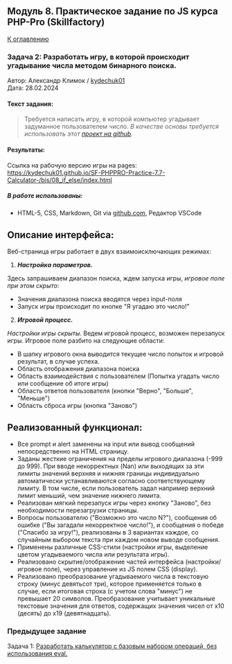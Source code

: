 
## Модуль 8. Практическое задание по JS курса PHP-Pro (Skillfactory)

[К оглавлению](../../README.MD)

### Задача 2: Разработать игру, в которой происходит угадывание числа методом бинарного поиска.

Автор: Александр Климок / [kydechuk01](https://github.com/kydechuk01/)
<br>Дата: 28.02.2024

#### Текст задания:
>Требуется написать игру, в которой компьютер угадывает задуманное пользователем число.
>*В качестве основы требуется использовать этот [проект на github](https://github.com/SkillfactoryCoding/php/).*

#### Результаты:
Ссылка на рабочую версию игры на pages:
https://kydechuk01.github.io/SF-PHPPRO-Practice-7.7-Calculator-/bjs/08_if_else/index.html
##### В работе использованы:
- HTML-5, CSS, Markdown, Git via [github.com](https://github.com), Редактор VSCode


## Описание интерфейса:
Веб-страница игры работает в двух взаимоисключающих режимах:
1) ***Настройка параметров.***
   
Здесь запрашиваем диапазон поиска, ждем запуска игры, *игровое поле при этом скрыто*:
- Значения диапазона поиска вводятся через input-поля
- Запуск игры происходит по кнопке "Я угадаю это число!"
  
2) ***Игровой процесс.***
   
*Настройки игры скрыты*. Ведем игровой процесс, возможен перезапуск игры. Игровое поле разбито на следующие области:
 - В шапку игрового окна выводится текущее число попыток и игровой результат, в случае успеха.
 - Область отображения диапазона поиска
 - Область взаимодействия с пользователем (Попытка угадать число или сообщение об итоге игры)
 - Область ответов пользователя (кнопки "Верно", "Больше", "Меньше")
 - Область сброса игры (кнопка "Заново")

## Реализованный функционал:

- Все prompt и alert заменены на input или вывод сообщений непосредственно на HTML страницу.
- Заданы жесткие ограничения на пределы игрового диапазона (-999 до 999). При вводе некорректных (Nan) или выходящих за эти лимиты значений верхняя и нижняя границы индивидуально автоматически устанавливаются согласно соответствующему лимиту. В том числе, если пользователь задал например верхний лимит меньший, чем значение нижнего лимита.
- Реализован мягкий перезапуск игры через кнопку "Заново", без необходимости перезагрузки страницы.
- Вопросы пользователю ("Возможно это число N?"), сообщения об ошибке ("Вы загадали некорректное число!"), и сообщения о победе ("Спасибо за игру!"), реализованы в 3 вариантах каждое, со случайным выбором текста при каждом новом выводе сообщения.
- Применены различные CSS-стили (настройки игры, выделение цветом угадываемого числа или результата игры).
- Реализовано скрытие/отображение частей интерфейса (настройки/игровое поле), через управление из JS полем CSS (display).
- Реализовано преобразование угадываемого числа в текстовую строку (минус девятьсот три), которое применяется только в случае, если итоговая строка (с учетом слова "минус") не превышает 20 символов. Преобразование учитывает уникальные текстовые значения для ответов, содержащих значения чисел от х10 (десять) до х19 (девятнадцать).


### Предыдущее задание

Задача 1: [Разработать калькулятор с базовым набором операций, без использования eval.](../07_Number_and_string/README.MD)

